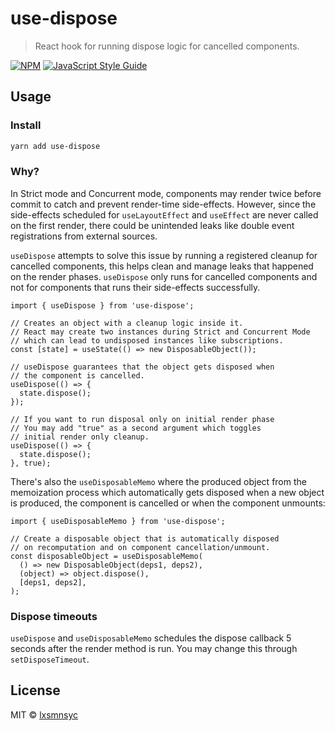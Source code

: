 # use-dispose

> React hook for running dispose logic for cancelled components.

[![NPM](https://img.shields.io/npm/v/use-dispose.svg)](https://www.npmjs.com/package/use-dispose) [![JavaScript Style Guide](https://badgen.net/badge/code%20style/airbnb/ff5a5f?icon=airbnb)](https://github.com/airbnb/javascript)

## Usage

### Install

```bash
yarn add use-dispose
```

### Why?

In Strict mode and Concurrent mode, components may render twice before commit to catch and prevent render-time side-effects. However, since the side-effects scheduled for `useLayoutEffect` and `useEffect` are never called on the first render, there could be unintended leaks like double event registrations from external sources.

`useDispose` attempts to solve this issue by running a registered cleanup for cancelled components, this helps clean and manage leaks that happened on the render phases. `useDispose` only runs for cancelled components and not for components that runs their side-effects successfully.

```tsx
import { useDispose } from 'use-dispose';

// Creates an object with a cleanup logic inside it.
// React may create two instances during Strict and Concurrent Mode
// which can lead to undisposed instances like subscriptions.
const [state] = useState(() => new DisposableObject());

// useDispose guarantees that the object gets disposed when
// the component is cancelled.
useDispose(() => {
  state.dispose();
});

// If you want to run disposal only on initial render phase
// You may add "true" as a second argument which toggles
// initial render only cleanup.
useDispose(() => {
  state.dispose();
}, true);
```

There's also the `useDisposableMemo` where the produced object from the memoization process which automatically gets disposed when a new object is produced, the component is cancelled or when the component unmounts:

```tsx
import { useDisposableMemo } from 'use-dispose';

// Create a disposable object that is automatically disposed
// on recomputation and on component cancellation/unmount.
const disposableObject = useDisposableMemo(
  () => new DisposableObject(deps1, deps2),
  (object) => object.dispose(),
  [deps1, deps2],
);
```

### Dispose timeouts

`useDispose` and `useDisposableMemo` schedules the dispose callback 5 seconds after the render method is run. You may change this through `setDisposeTimeout`.

## License

MIT © [lxsmnsyc](https://github.com/lxsmnsyc)